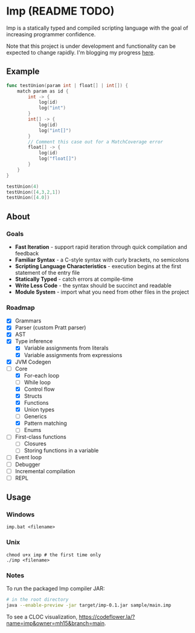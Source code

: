 # Imp (README TODO)

Imp is a statically typed and compiled scripting language with the goal of increasing programmer confidence.

Note that this project is under development and functionality can be expected to change rapidly. I'm blogging my
progress [here](https://matthall.codes/tags/imp/).

## Example

```go
func testUnion(param int | float[] | int[]) {
    match param as id {
        int -> {
            log(id)
            log("int")
        }
        int[] -> {
            log(id)
            log("int[]")
        }
        // Comment this case out for a MatchCoverage error
        float[] -> {
            log(id)
            log("float[]")
        }
    }
}

testUnion(4)
testUnion([4,3,2,1])
testUnion([4.0])
```

## About

### Goals

* **Fast Iteration** - support rapid iteration through quick compilation and feedback
* **Familiar Syntax** - a C-style syntax with curly brackets, no semicolons
* **Scripting Language Characteristics** - execution begins at the first statement of the entry file
* **Statically Typed** - catch errors at compile-time
* **Write Less Code** - the syntax should be succinct and readable
* **Module System** - import what you need from other files in the project

### Roadmap

- [x] Grammars
- [x] Parser (custom Pratt parser)
- [x] AST
- [x] Type inference
    - [x] Variable assignments from literals
    - [X] Variable assignments from expressions
- [x] JVM Codegen
- [ ] Core
    - [x] For-each loop
    - [ ] While loop
    - [x] Control flow
    - [x] Structs
    - [x] Functions
    - [x] Union types
    - [ ] Generics
    - [x] Pattern matching
    - [ ] Enums
- [ ] First-class functions
    - [ ] Closures
    - [ ] Storing functions in a variable
- [ ] Event loop
- [ ] Debugger
- [ ] Incremental compilation
- [ ] REPL

## Usage

### Windows

```shell
imp.bat <filename>
```

### Unix

```shell
chmod u+x imp # the first time only
./imp <filename>
```

### Notes

To run the packaged Imp compiler JAR:

```bash
# in the root directory
java --enable-preview -jar target/imp-0.1.jar sample/main.imp
```

To see a CLOC visualization, https://codeflower.la/?name=imp&owner=mh15&branch=main.
